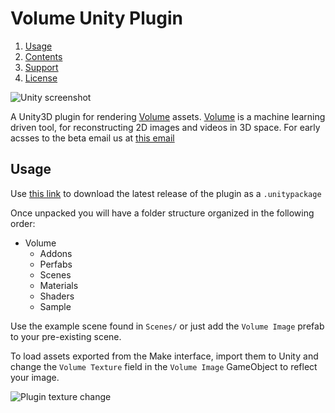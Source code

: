 # Volume Unity Plugin

1. [Usage](#usage)
1. [Contents](#contents)
1. [Support](#support)
1. [License](#license)

![Unity screenshot](https://github.com/Volume-GL/Volume-Unity-Plugin/blob/master/Docs/unity.png)

A Unity3D plugin for rendering [Volume](https://volume.gl) assets. [Volume](https://volume.gl) is a machine learning driven tool, for reconstructing 2D images and videos in 3D space. For early acsses to the beta email us at [this email](hello@volume.gl)

## Usage

Use [this link](https://github.com/Volume-GL/Volume-Unity-Plugin/releases) to download the latest release of the plugin as a ```.unitypackage```

Once unpacked you will have a folder structure organized in the following order:
- Volume
  - Addons
  - Perfabs
  - Scenes
  - Materials
  - Shaders
  - Sample

Use the example scene found in ```Scenes/``` or just add the ```Volume Image``` prefab to your pre-existing scene.

To load assets exported from the Make interface, import them to Unity and change the ```Volume Texture``` field in the ```Volume Image``` GameObject to reflect your image.

![Plugin texture change](https://github.com/Volume-GL/Volume-Unity-Plugin/blob/master/Docs/plugin.png)
